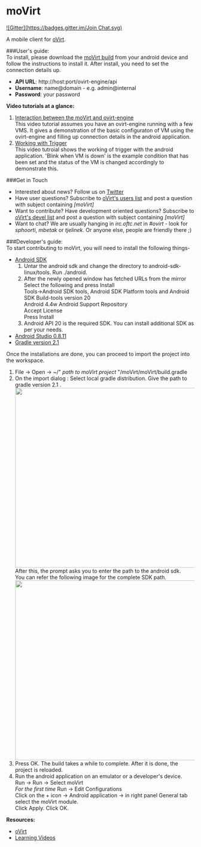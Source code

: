 moVirt
======
[![Gitter](https://badges.gitter.im/Join Chat.svg)](https://gitter.im/matobet/moVirt?utm_source=badge&utm_medium=badge&utm_campaign=pr-badge&utm_content=badge)

A mobile client for [oVirt](http://www.ovirt.org). 

###User's guide:    
To install, please download the [moVirt build](https://github.com/matobet/moVirt/blob/master/moVirt/moVirt.apk?raw=true)
from your android device and follow the instructions to install it.
After install, you need to set the connection details up. 
* **API URL**: http://host:port/ovirt-engine/api
* **Username**: name@domain - e.g. admin@internal
* **Password**: your password
 
**Video tutorials at a glance:**  
1. [Interaction between the moVirt and ovirt-engine](https://github.com/sphoorti/moVirt/blob/master/videos/liveSetup.webm)  
   This video tutorial assumes you have an ovirt-engine running with a few VMS. It gives a demonstration of the basic    configuraton of VM using the ovirt-engine and filling up connection details in the android application.  
2. [Working with Trigger](https://github.com/sphoorti/moVirt/blob/master/videos/trigger.webm)    
   This video tutroial shows the working of trigger with the android application. 'Blink when VM is down' is the     example condition that has been set and the status of the VM is changed accordingly to demonstrate this. 

###Get in Touch
* Interested about news? Follow us on [Twitter](https://twitter.com/mobileOvirt)
* Have user questions? Subscribe to [oVirt's users list](http://lists.ovirt.org/mailman/listinfo/users) and post a question with subject containing *[moVirt]*
* Want to contribute? Have development oriented questions? Subscribe to [oVirt's devel list](http://lists.ovirt.org/mailman/listinfo/devel) and post a question with subject containing *[moVirt]*
* Want to chat? We are usually hanging in *irc.oftc.net* in *#ovirt* - look for *sphoorti*, *mbetak* or *tjelinek*. Or anyone else, people are friendly there ;)

###Developer's guide:        
To start contributing to moVirt, you will need to install the following things-
* [Android SDK](http://developer.android.com/sdk/index.html)  
   1. Untar the android sdk and change the directory to android-sdk-linux/tools. Run ./android.
   2. After the newly opened window has fetched URLs from the mirror
      Select the following and press Install  
      Tools->Android SDK tools, Android SDK Platform tools and Android SDK Build-tools version 20    
      Android 4.4w 
      Android Support Repository  
      Accept License  
      Press Install  
   3. Android API 20 is the required SDK. You can install additional SDK as per your needs.  
* [Android Studio 0.8.11](http://tools.android.com/download/studio/canary/0-8-11)
* [Gradle version 2.1](http://gvmtool.net/)  

Once the installations are done, you can proceed to import the project into the workspace.  
1. File -> Open -> ~/" *path to moVirt project* "/moVirt/moVirt/build.gradle  
2. On the import dialog : Select local gradle distribution. Give the path to gradle version 2.1 .      
   <img src = https://github.com/sphoorti/moVirt/blob/master/images/import_project.png align="center" height = "480px" width="640px">    
   After this, the prompt asks you to enter the path to the android sdk.  
   You can refer the following image for the complete SDK path.    
   <img src = https://github.com/sphoorti/moVirt/blob/master/images/sdk_location.png align="center" height = "480px" width="640px">    
3. Press OK. The build takes a while to complete. After it is done, the project is reloaded.  
4. Run the android application on an emulator or a developer's device.  
    Run -> Run -> Select moVirt   
      *For the first time* Run -> Edit Configurations  
      Click on the + icon -> Android application -> in right panel General tab select the moVirt module.  
      Click Apply. Click OK.  

**Resources:**    
* [oVirt](http://www.ovirt.org)
* [Learning Videos](https://github.com/sphoorti/moVirt/tree/master/videos)

